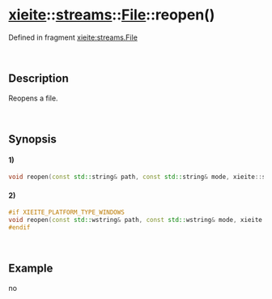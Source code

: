 # [xieite](../../../../../xieite.md)\:\:[streams](../../../../../streams.md)\:\:[File](../../../file.md)\:\:reopen\(\)
Defined in fragment [xieite:streams.File](../../../../../../src/streams/file.cpp)

&nbsp;

## Description
Reopens a file.

&nbsp;

## Synopsis
#### 1)
```cpp
void reopen(const std::string& path, const std::string& mode, xieite::streams::File other) noexcept;
```
#### 2)
```cpp
#if XIEITE_PLATFORM_TYPE_WINDOWS
void reopen(const std::wstring& path, const std::wstring& mode, xieite::streams::File other) noexcept;
#endif
```

&nbsp;

## Example
no
